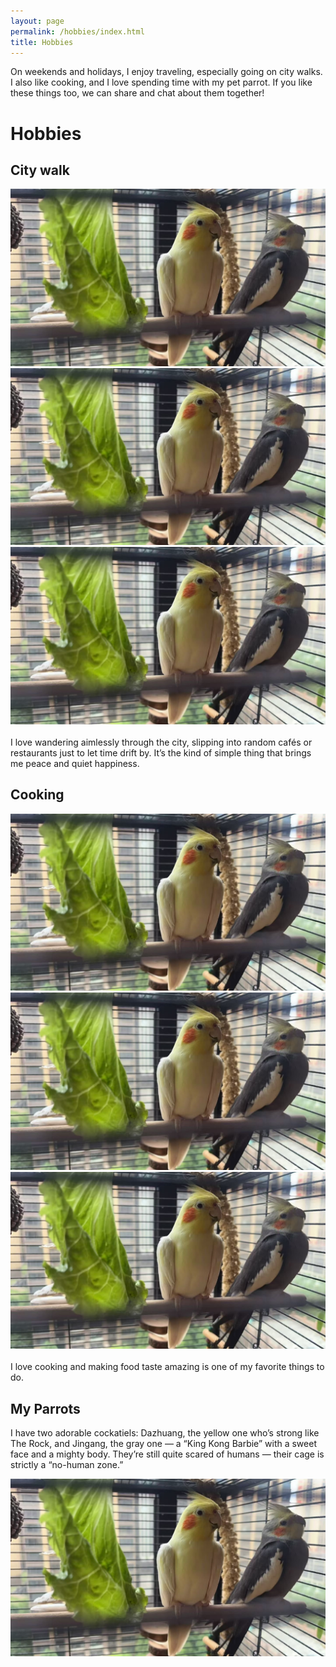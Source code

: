 ```yaml
---
layout: page
permalink: /hobbies/index.html
title: Hobbies
---
```


On weekends and holidays, I enjoy traveling, especially going on city walks. I also like cooking, and I love spending time with my pet parrot. If you like these things too, we can share and chat about them together!

# Hobbies

## City walk

<div class="third">
<img src="/images/hobbies/parrots.JPG">
<img src="/images/hobbies/parrots.JPG">
<img src="/images/hobbies/parrots.JPG">
</div>
<br>I love wandering aimlessly through the city, slipping into random cafés or restaurants just to let time drift by. It’s the kind of simple thing that brings me peace and quiet happiness.

## Cooking

<div class="third">
<img src="/images/hobbies/parrots.JPG">
<img src="/images/hobbies/parrots.JPG">
<img src="/images/hobbies/parrots.JPG">
</div>
<br>I love cooking and making food taste amazing is one of my favorite things to do.

## My Parrots

I have two adorable cockatiels: Dazhuang, the yellow one who’s strong like The Rock, and Jingang, the gray one — a “King Kong Barbie” with a sweet face and a mighty body. They’re still quite scared of humans — their cage is strictly a “no-human zone.”

<div>
<img src="/images/hobbies/parrots.JPG">
</div>
<br>


<!-- Calendly inline widget begin -->

<div class="calendly-inline-widget" data-url="https://calendly.com/lancecai/meet-with-lance" style="min-width:320px;height:630px;"></div>
<script type="text/javascript" src="https://assets.calendly.com/assets/external/widget.js" async></script>
<!-- Calendly inline widget end -->
